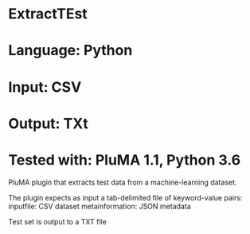 # ExtractTEst
# Language: Python
# Input: CSV
# Output: TXt
# Tested with: PluMA 1.1, Python 3.6

PluMA plugin that extracts test data from a machine-learning dataset.

The plugin expects as input a tab-delimited file of keyword-value pairs:
inputfile: CSV dataset
metainformation: JSON metadata

Test set is output to a TXT file
